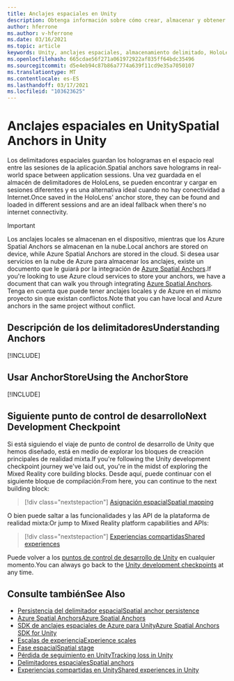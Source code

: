 ```yaml
---
title: Anclajes espaciales en Unity
description: Obtenga información sobre cómo crear, almacenar y obtener delimitadores espaciales en aplicaciones de realidad mixta de Unity.
author: hferrone
ms.author: v-hferrone
ms.date: 03/16/2021
ms.topic: article
keywords: Unity, anclajes espaciales, almacenamiento delimitado, HoloLens, auriculares de realidad mixta, auriculares de la realidad mixta de Windows, auriculares de realidad virtual
ms.openlocfilehash: 665cdae56f271a061972922af835ff64bdc35496
ms.sourcegitcommit: d5e4eb94c87b86a7774a639f11cd9e35a7050107
ms.translationtype: MT
ms.contentlocale: es-ES
ms.lasthandoff: 03/17/2021
ms.locfileid: "103623625"
---
```

# <a name="spatial-anchors-in-unity"></a><span data-ttu-id="947a9-104">Anclajes espaciales en Unity</span><span class="sxs-lookup"><span data-stu-id="947a9-104">Spatial Anchors in Unity</span></span>

<span data-ttu-id="947a9-105">Los delimitadores espaciales guardan los hologramas en el espacio real entre las sesiones de la aplicación.</span><span class="sxs-lookup"><span data-stu-id="947a9-105">Spatial anchors save holograms in real-world space between application sessions.</span></span> <span data-ttu-id="947a9-106">Una vez guardada en el almacén de delimitadores de HoloLens, se pueden encontrar y cargar en sesiones diferentes y es una alternativa ideal cuando no hay conectividad a Internet.</span><span class="sxs-lookup"><span data-stu-id="947a9-106">Once saved in the HoloLens' anchor store, they can be found and loaded in different sessions and are an ideal fallback when there's no internet connectivity.</span></span>

> [!IMPORTANT]
> <span data-ttu-id="947a9-107">Los anclajes locales se almacenan en el dispositivo, mientras que los Azure Spatial Anchors se almacenan en la nube.</span><span class="sxs-lookup"><span data-stu-id="947a9-107">Local anchors are stored on device, while Azure Spatial Anchors are stored in the cloud.</span></span> <span data-ttu-id="947a9-108">Si desea usar servicios en la nube de Azure para almacenar los anclajes, existe un documento que le guiará por la integración de [Azure Spatial Anchors](../mixed-reality-cloud-services.md#azure-spatial-anchors).</span><span class="sxs-lookup"><span data-stu-id="947a9-108">If you're looking to use Azure cloud services to store your anchors, we have a document that can walk you through integrating [Azure Spatial Anchors](../mixed-reality-cloud-services.md#azure-spatial-anchors).</span></span> <span data-ttu-id="947a9-109">Tenga en cuenta que puede tener anclajes locales y de Azure en el mismo proyecto sin que existan conflictos.</span><span class="sxs-lookup"><span data-stu-id="947a9-109">Note that you can have local and Azure anchors in the same project without conflict.</span></span>

## <a name="understanding-anchors"></a><span data-ttu-id="947a9-110">Descripción de los delimitadores</span><span class="sxs-lookup"><span data-stu-id="947a9-110">Understanding Anchors</span></span>

[!INCLUDE[](includes/unity-understanding-anchors.md)]

## <a name="using-the-anchorstore"></a><span data-ttu-id="947a9-111">Usar AnchorStore</span><span class="sxs-lookup"><span data-stu-id="947a9-111">Using the AnchorStore</span></span>

[!INCLUDE[](includes/unity-spatial-anchorstore.md)]

## <a name="next-development-checkpoint"></a><span data-ttu-id="947a9-112">Siguiente punto de control de desarrollo</span><span class="sxs-lookup"><span data-stu-id="947a9-112">Next Development Checkpoint</span></span>

<span data-ttu-id="947a9-113">Si está siguiendo el viaje de punto de control de desarrollo de Unity que hemos diseñado, está en medio de explorar los bloques de creación principales de realidad mixta.</span><span class="sxs-lookup"><span data-stu-id="947a9-113">If you're following the Unity development checkpoint journey we've laid out, you're in the midst of exploring the Mixed Reality core building blocks.</span></span> <span data-ttu-id="947a9-114">Desde aquí, puede continuar con el siguiente bloque de compilación:</span><span class="sxs-lookup"><span data-stu-id="947a9-114">From here, you can continue to the next building block:</span></span>

> [!div class="nextstepaction"]
> [<span data-ttu-id="947a9-115">Asignación espacial</span><span class="sxs-lookup"><span data-stu-id="947a9-115">Spatial mapping</span></span>](spatial-mapping-in-unity.md)

<span data-ttu-id="947a9-116">O bien puede saltar a las funcionalidades y las API de la plataforma de realidad mixta:</span><span class="sxs-lookup"><span data-stu-id="947a9-116">Or jump to Mixed Reality platform capabilities and APIs:</span></span>

> [!div class="nextstepaction"]
> [<span data-ttu-id="947a9-117">Experiencias compartidas</span><span class="sxs-lookup"><span data-stu-id="947a9-117">Shared experiences</span></span>](shared-experiences-in-unity.md)

<span data-ttu-id="947a9-118">Puede volver a los [puntos de control de desarrollo de Unity](unity-development-overview.md#2-core-building-blocks) en cualquier momento.</span><span class="sxs-lookup"><span data-stu-id="947a9-118">You can always go back to the [Unity development checkpoints](unity-development-overview.md#2-core-building-blocks) at any time.</span></span>

## <a name="see-also"></a><span data-ttu-id="947a9-119">Consulte también</span><span class="sxs-lookup"><span data-stu-id="947a9-119">See Also</span></span>
* [<span data-ttu-id="947a9-120">Persistencia del delimitador espacial</span><span class="sxs-lookup"><span data-stu-id="947a9-120">Spatial anchor persistence</span></span>](../../design/coordinate-systems.md#spatial-anchor-persistence)
* <span data-ttu-id="947a9-121"><a href="/azure/spatial-anchors" target="_blank">Azure Spatial Anchors</a></span><span class="sxs-lookup"><span data-stu-id="947a9-121"><a href="/azure/spatial-anchors" target="_blank">Azure Spatial Anchors</a></span></span>
* <span data-ttu-id="947a9-122"><a href="/dotnet/api/Microsoft.Azure.SpatialAnchors" target="_blank">SDK de anclajes espaciales de Azure para Unity</a></span><span class="sxs-lookup"><span data-stu-id="947a9-122"><a href="/dotnet/api/Microsoft.Azure.SpatialAnchors" target="_blank">Azure Spatial Anchors SDK for Unity</a></span></span>
* [<span data-ttu-id="947a9-123">Escalas de experiencia</span><span class="sxs-lookup"><span data-stu-id="947a9-123">Experience scales</span></span>](../../design/coordinate-systems.md#mixed-reality-experience-scales)
* [<span data-ttu-id="947a9-124">Fase espacial</span><span class="sxs-lookup"><span data-stu-id="947a9-124">Spatial stage</span></span>](../../design/coordinate-systems.md#stage-frame-of-reference)
* [<span data-ttu-id="947a9-125">Pérdida de seguimiento en Unity</span><span class="sxs-lookup"><span data-stu-id="947a9-125">Tracking loss in Unity</span></span>](tracking-loss-in-unity.md)
* [<span data-ttu-id="947a9-126">Delimitadores espaciales</span><span class="sxs-lookup"><span data-stu-id="947a9-126">Spatial anchors</span></span>](../../design/spatial-anchors.md)
* [<span data-ttu-id="947a9-127">Experiencias compartidas en Unity</span><span class="sxs-lookup"><span data-stu-id="947a9-127">Shared experiences in Unity</span></span>](shared-experiences-in-unity.md)